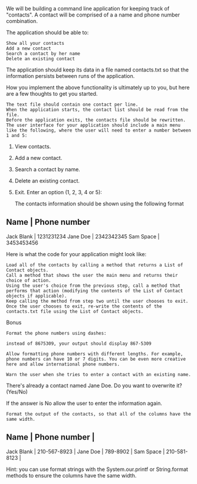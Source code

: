 We will be building a command line application for keeping track of "contacts". A contact will be comprised of a a name and phone number combination.

The application should be able to:

    Show all your contacts
    Add a new contact
    Search a contact by her name
    Delete an existing contact

The application should keep its data in a file named contacts.txt so that the information persists between runs of the application.

How you implement the above functionality is ultimately up to you, but here are a few thoughts to get you started.

    The text file should contain one contact per line.
    When the application starts, the contact list should be read from the file.
    Before the application exits, the contacts file should be rewritten.
    The user interface for your application should include a main menu like the following, where the user will need to enter a number between 1 and 5:

1. View contacts.
2. Add a new contact.
3. Search a contact by name.
4. Delete an existing contact.
5. Exit.
   Enter an option (1, 2, 3, 4 or 5):

   The contacts information should be shown using the following format

Name | Phone number
---------------
Jack Blank | 1231231234
Jane Doe | 2342342345
Sam Space | 3453453456

Here is what the code for your application might look like:

    Load all of the contacts by calling a method that returns a List of Contact objects.
    Call a method that shows the user the main menu and returns their choice of action.
    Using the user's choice from the previous step, call a method that performs that action (modifying the contents of the List of Contact objects if applicable).
    Keep calling the method from step two until the user chooses to exit.
    Once the user chooses to exit, re-write the contents of the contacts.txt file using the List of Contact objects.

Bonus

    Format the phone numbers using dashes:

    instead of 8675309, your output should display 867-5309

    Allow formatting phone numbers with different lengths. For example, phone numbers can have 10 or 7 digits. You can be even more creative here and allow international phone numbers.

    Warn the user when she tries to enter a contact with an existing name.

There's already a contact named Jane Doe. Do you want to overwrite it? (Yes/No)

If the answer is No allow the user to enter the information again.

    Format the output of the contacts, so that all of the columns have the same width.

Name       | Phone number |
---------------------------
Jack Blank | 210-567-8923 |
Jane Doe   | 789-8902     |
Sam Space  | 210-581-8123 |

Hint: you can use format strings with the System.our.printf or String.format methods to ensure the columns have the same width.